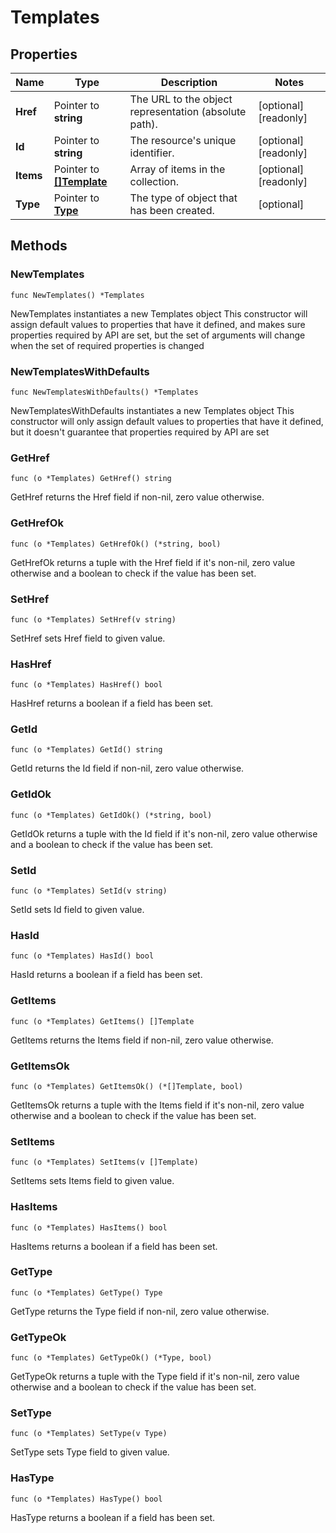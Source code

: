 # Templates

## Properties

|Name | Type | Description | Notes|
|------------ | ------------- | ------------- | -------------|
|**Href** | Pointer to **string** | The URL to the object representation (absolute path). | [optional] [readonly] |
|**Id** | Pointer to **string** | The resource&#39;s unique identifier. | [optional] [readonly] |
|**Items** | Pointer to [**[]Template**](Template.md) | Array of items in the collection. | [optional] [readonly] |
|**Type** | Pointer to [**Type**](Type.md) | The type of object that has been created. | [optional] |

## Methods

### NewTemplates

`func NewTemplates() *Templates`

NewTemplates instantiates a new Templates object
This constructor will assign default values to properties that have it defined,
and makes sure properties required by API are set, but the set of arguments
will change when the set of required properties is changed

### NewTemplatesWithDefaults

`func NewTemplatesWithDefaults() *Templates`

NewTemplatesWithDefaults instantiates a new Templates object
This constructor will only assign default values to properties that have it defined,
but it doesn't guarantee that properties required by API are set

### GetHref

`func (o *Templates) GetHref() string`

GetHref returns the Href field if non-nil, zero value otherwise.

### GetHrefOk

`func (o *Templates) GetHrefOk() (*string, bool)`

GetHrefOk returns a tuple with the Href field if it's non-nil, zero value otherwise
and a boolean to check if the value has been set.

### SetHref

`func (o *Templates) SetHref(v string)`

SetHref sets Href field to given value.

### HasHref

`func (o *Templates) HasHref() bool`

HasHref returns a boolean if a field has been set.

### GetId

`func (o *Templates) GetId() string`

GetId returns the Id field if non-nil, zero value otherwise.

### GetIdOk

`func (o *Templates) GetIdOk() (*string, bool)`

GetIdOk returns a tuple with the Id field if it's non-nil, zero value otherwise
and a boolean to check if the value has been set.

### SetId

`func (o *Templates) SetId(v string)`

SetId sets Id field to given value.

### HasId

`func (o *Templates) HasId() bool`

HasId returns a boolean if a field has been set.

### GetItems

`func (o *Templates) GetItems() []Template`

GetItems returns the Items field if non-nil, zero value otherwise.

### GetItemsOk

`func (o *Templates) GetItemsOk() (*[]Template, bool)`

GetItemsOk returns a tuple with the Items field if it's non-nil, zero value otherwise
and a boolean to check if the value has been set.

### SetItems

`func (o *Templates) SetItems(v []Template)`

SetItems sets Items field to given value.

### HasItems

`func (o *Templates) HasItems() bool`

HasItems returns a boolean if a field has been set.

### GetType

`func (o *Templates) GetType() Type`

GetType returns the Type field if non-nil, zero value otherwise.

### GetTypeOk

`func (o *Templates) GetTypeOk() (*Type, bool)`

GetTypeOk returns a tuple with the Type field if it's non-nil, zero value otherwise
and a boolean to check if the value has been set.

### SetType

`func (o *Templates) SetType(v Type)`

SetType sets Type field to given value.

### HasType

`func (o *Templates) HasType() bool`

HasType returns a boolean if a field has been set.



